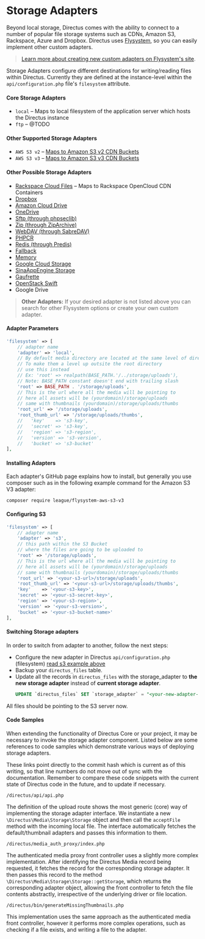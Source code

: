 # Storage Adapters

Beyond local storage, Directus comes with the ability to connect to a number of popular file storage systems such as CDNs, Amazon S3, Rackspace, Azure and Dropbox. Directus uses [Flysystem](https://github.com/thephpleague/flysystem), so you can easily implement other custom adapters.

> [Learn more about creating new custom adapters on Flysystem's site](https://flysystem.thephpleague.com/creating-an-adapter/).

Storage Adapters configure different destinations for writing/reading files within Directus. Currently they are defined at the instance-level within the `api/configuration.php` file's  `filesystem` attribute.

#### Core Storage Adapters
* `local` – Maps to local filesystem of the application server which hosts the Directus instance
* `ftp` – @TODO

#### Other Supported Storage Adapters
* `AWS S3 v2` – [Maps to Amazon S3 v2 CDN Buckets](https://github.com/thephpleague/flysystem-aws-s3-v2)
* `AWS S3 v3` – [Maps to Amazon S3 v3 CDN Buckets](https://github.com/thephpleague/flysystem-aws-s3-v3)

#### Other Possible Storage Adapters
* [Rackspace Cloud Files](https://github.com/thephpleague/flysystem-rackspace) – Maps to Rackspace OpenCloud CDN Containers
* [Dropbox](https://github.com/thephpleague/flysystem-dropbox)
* [Amazon Cloud Drive](https://github.com/nikkiii/flysystem-acd)
* [OneDrive](https://github.com/jacekbarecki/flysystem-onedrive)
* [Sftp (through phpseclib)](https://github.com/thephpleague/flysystem-sftp)
* [Zip (through ZipArchive)](https://github.com/thephpleague/flysystem-ziparchive)
* [WebDAV (through SabreDAV)](https://github.com/thephpleague/flysystem-webdav)
* [PHPCR](https://github.com/thephpleague/flysystem-phpcr)
* [Redis (through Predis)](https://github.com/danhunsaker/flysystem-redis)
* [Fallback](https://github.com/Litipk/flysystem-fallback-adapter)
* [Memory](https://github.com/thephpleague/flysystem-memory)
* [Google Cloud Storage](https://github.com/Superbalist/flysystem-google-storage)
* [SinaAppEngine Storage](https://github.com/litp/flysystem-sae-storage)
* [Gaufrette](https://github.com/jenkoian/flysystem-gaufrette)
* [OpenStack Swift](https://github.com/nimbusoftltd/flysystem-openstack-swift)
* Google Drive

> **Other Adapters:** If your desired adapter is not listed above you can search for other Flysystem options or create your own custom adapter.

#### Adapter Parameters

```php
'filesystem' => [
    // adapter name
    'adapter' => 'local',
    // By default media directory are located at the same level of directus root
    // To make them a level up outsite the root directory
    // use this instead
    // Ex: 'root' => realpath(BASE_PATH.'/../storage/uploads'),
    // Note: BASE_PATH constant doesn't end with trailing slash
    'root' => BASE_PATH . '/storage/uploads',
    // This is the url where all the media will be pointing to
    // here all assets will be (yourdomain)/storage/uploads
    // same with thumbnails (yourdomain)/storage/uploads/thumbs
    'root_url' => '/storage/uploads',
    'root_thumb_url' => '/storage/uploads/thumbs',
    //   'key'    => 's3-key',
    //   'secret' => 's3-key',
    //   'region' => 's3-region',
    //   'version' => 's3-version',
    //   'bucket' => 's3-bucket'
],
```

#### Installing Adapters

Each adapter's GitHub page explains how to install, but generally you use composer such as in the following example command for the Amazon S3 V3 adapter:

```
composer require league/flysystem-aws-s3-v3
```

#### Configuring S3

```php
'filesystem' => [
    // adapter name
    'adapter' => 's3',
    // this path within the S3 Bucket
    // where the files are going to be uploaded to
    'root' => '/storage/uploads',
    // This is the url where all the media will be pointing to
    // here all assets will be (yourdomain)/storage/uploads
    // same with thumbnails (yourdomain)/storage/uploads/thumbs
    'root_url' => '<your-s3-url>/storage/uploads',
    'root_thumb_url' => '<your-s3-url>/storage/uploads/thumbs',
    'key'    => '<your-s3-key>',
    'secret' => '<your-s3-secret-key>',
    'region' => '<your-s3-region>',
    'version' => '<your-s3-version>',
    'bucket' => '<your-s3-bucket-name>'
],
```

#### Switching Storage adapters

In order to switch from adapter to another, follow the next steps:

- Configure the new adapter in Directus `api/configuration.php` (filesystem) [read s3 example above](/administrator-guide/storage-adapters.md#configuring-s3)
- Backup your `directus_files` table.
- Update all the records in `directus_files` with the storage_adapter to **the new storage adapter**  instead of **current storage adapter**.
  ```sql
  UPDATE `directus_files` SET `storage_adapter` = "<your-new-adapter-name>" WHERE `storage_adapter` = "<your-old-adapter-name>";
  ```

All files should be pointing to the S3 server now.

#### Code Samples

When extending the functionality of Directus Core or your project, it may be necessary to invoke the storage adapter component. Listed below are some references to code samples which demonstrate various ways of deploying storage adapters.

These links point directly to the commit hash which is current as of this writing, so that line numbers do not move out of sync with the documentation. Remember to compare these code snippets with the current state of Directus code in the future, and to update if necessary.

`/directus/api/api.php`

The definition of the upload route shows the most generic (core) way of implementing the storage adapter interface.  We instantiate a new `\Directus\Media\Storage\Storage` object and then call the `acceptFile` method with the incoming local file. The interface automatically fetches the default/thumbnail adapters and passes this information to them.

`/directus/media_auth_proxy/index.php`

The authenticated media proxy front controller uses a slightly more complex implementation. After identifying the Directus Media record being requested, it fetches the record for the corresponding storage adapter. It then passes this record to the method `\Directus\Media\Storage\Storage::getStorage`, which returns the corresponding adapter object, allowing the front controller to fetch the file contents abstractly, irrespective of the underlying driver or file location.

`/directus/bin/generateMissingThumbnails.php`

This implementation uses the same approach as the authenticated media front controller, however it performs more complex operations, such as checking if a file exists, and writing a file to the adapter.
